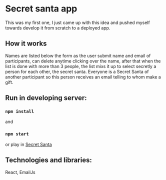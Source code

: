 # Secret santa app
This was my first one, I just came up with this idea and pushed myself towards develop it from scratch to a deployed app.

## How it works
Names are listed below the form as the user submit name and email of participants, can delete anytime clicking over the name, after that when the list is done with more than 3 people, the list mixs it up to select secretly a person for each other, the secret santa.
Everyone is a Secret Santa of another participant so this person receives an email telling to whom make a gift.

## Run in developing server:
### `npm install`
and
### `npm start`

or play in [Secret Santa](https://gaspicastello.github.io/secretsanta/)

## Technologies and libraries:
React, EmailJs
